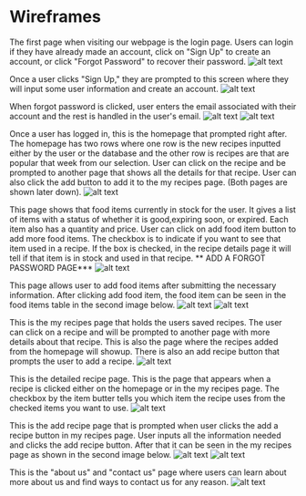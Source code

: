 # Wireframes

The first page when visiting our webpage is the login page. Users can login if they have already made an account, click on "Sign Up" to create an account, or click "Forgot Password" to recover their password. 
![alt text](LoginPage.jpg)




Once a user clicks "Sign Up," they are prompted to this screen where they will input some user information and create an account.
![alt text](SignUp.jpg)




When forgot password is clicked, user enters the email associated with their account and the rest is handled in the user's email.
![alt text](Forgotpassword.jpg)
![alt text](Forgotpassword2.jpg)


Once a user has logged in, this is the homepage that prompted right after. The homepage has two rows where one row is the new recipes inputted either by the user or the database and the other row is recipes are that are popular that week from our selection. User can click on the recipe and be prompted to another page that shows all the details for that recipe. User can also click the add button to add it to the my recipes page. (Both pages are shown later down).
![alt text](Homepage.jpg)

This page shows that food items currently in stock for the user. It gives a list of items with a status of whether it is good,expiring soon, or expired. Each item also has a quantity and price. User can click on add food item button to add more food items.  The checkbox is to indicate if you want to see that item used in a recipe. If the box is checked, in the recipe details page it will tell if that item is in stock and used in that recipe. ** ADD A FORGOT PASSWORD PAGE***
![alt text](fooditemstable.jpg)

This page allows user to add food items after submitting the necessary information. After clicking add food item, the food item can be seen in the food items table in the second image below. 
![alt text](additempage.jpg)
![alt text](fooditemstable2.jpg)

This is the my recipes page that holds the users saved recipes. The user can click on a recipe and will be prompted to another page with more details about that recipe. This is also the page where the recipes added from the homepage will showup. There is also an add recipe button that prompts the user to add a recipe. 
![alt text](Recipes.jpg)

This is the detailed recipe page. This is the page that appears when a recipe is clicked either on the homepage or in the my recipes page. The checkbox by the item butter tells you which item the recipe uses from the checked items you want to use.
![alt text](RecipeFound.jpg)

This is the add recipe page that is prompted when user clicks the add a recipe button in my recipes page. User inputs all the information needed and clicks the add recipe button. After that it can be seen in the my recipes page as shown in the second image below. 
![alt text](addrecipe.jpg)
![alt text](Recipes2.jpg)



This is the "about us" and "contact us" page where users can learn about more about us and find ways to contact us for any reason. 
![alt text](aboutuspage.jpg)
